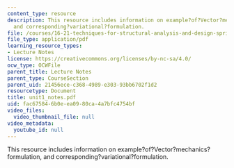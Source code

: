 ```yaml
---
content_type: resource
description: This resource includes information on example?of?Vector?mechanics?formulation,
  and corresponding?variational?formulation.
file: /courses/16-21-techniques-for-structural-analysis-and-design-spring-2005/fac675846b0eea0980ca4a7bfc4754bf_unit1_notes.pdf
file_type: application/pdf
learning_resource_types:
- Lecture Notes
license: https://creativecommons.org/licenses/by-nc-sa/4.0/
ocw_type: OCWFile
parent_title: Lecture Notes
parent_type: CourseSection
parent_uid: 21456ece-c368-4989-e303-93bb6702f1d2
resourcetype: Document
title: unit1_notes.pdf
uid: fac67584-6b0e-ea09-80ca-4a7bfc4754bf
video_files:
  video_thumbnail_file: null
video_metadata:
  youtube_id: null
---
```

This resource includes information on example?of?Vector?mechanics?formulation, and corresponding?variational?formulation.